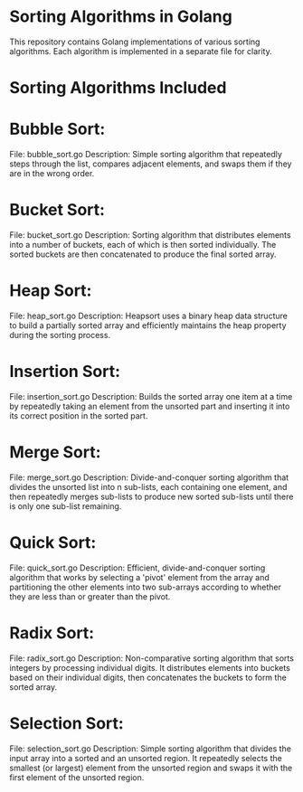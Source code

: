 # Sorting Algorithms in Golang
This repository contains Golang implementations of various sorting algorithms. Each algorithm is implemented in a separate file for clarity.

# Sorting Algorithms Included


# Bubble Sort:

File: bubble_sort.go
Description: Simple sorting algorithm that repeatedly steps through the list, compares adjacent elements, and swaps them if they are in the wrong order.


# Bucket Sort:

File: bucket_sort.go
Description: Sorting algorithm that distributes elements into a number of buckets, each of which is then sorted individually. The sorted buckets are then concatenated to produce the final sorted array.


# Heap Sort:

File: heap_sort.go
Description: Heapsort uses a binary heap data structure to build a partially sorted array and efficiently maintains the heap property during the sorting process.


# Insertion Sort:

File: insertion_sort.go
Description: Builds the sorted array one item at a time by repeatedly taking an element from the unsorted part and inserting it into its correct position in the sorted part.


# Merge Sort:

File: merge_sort.go
Description: Divide-and-conquer sorting algorithm that divides the unsorted list into n sub-lists, each containing one element, and then repeatedly merges sub-lists to produce new sorted sub-lists until there is only one sub-list remaining.


# Quick Sort:

File: quick_sort.go
Description: Efficient, divide-and-conquer sorting algorithm that works by selecting a 'pivot' element from the array and partitioning the other elements into two sub-arrays according to whether they are less than or greater than the pivot.


# Radix Sort:

File: radix_sort.go
Description: Non-comparative sorting algorithm that sorts integers by processing individual digits. It distributes elements into buckets based on their individual digits, then concatenates the buckets to form the sorted array.


# Selection Sort:

File: selection_sort.go
Description: Simple sorting algorithm that divides the input array into a sorted and an unsorted region. It repeatedly selects the smallest (or largest) element from the unsorted region and swaps it with the first element of the unsorted region.